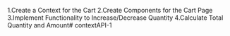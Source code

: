 1.Create a Context for the Cart
2.Create Components for the Cart Page
3.Implement Functionality to Increase/Decrease Quantity
4.Calculate Total Quantity and Amount#   c o n t e x t A P I - 1  
 